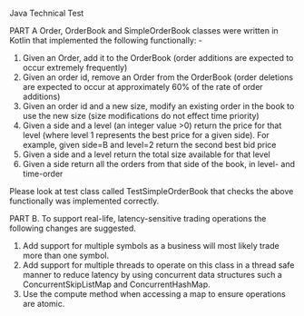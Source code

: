 Java Technical Test

PART A
Order, OrderBook and SimpleOrderBook classes were written in Kotlin that implemented the following functionally: -

1. Given an Order, add it to the OrderBook (order additions are expected to occur extremely frequently)
2. Given an order id, remove an Order from the OrderBook (order deletions are expected to occur at approximately 60% of the rate of order additions)
3. Given an order id and a new size, modify an existing order in the book to use the new size (size modifications do not effect time priority)
4. Given a side and a level (an integer value >0) return the price for that level (where level 1 represents the best price for a given side). 
   For example, given side=B and level=2 return the second best bid price
5. Given a side and a level return the total size available for that level
6. Given a side return all the orders from that side of the book, in level- and time-order

Please look at test class called TestSimpleOrderBook that checks the above functionally was implemented correctly.

PART B.
To support real-life, latency-sensitive trading operations the following changes are suggested.
1. Add support for multiple symbols as a business will most likely trade more than one symbol.
2. Add support for multiple threads to operate on this class in a thread safe manner to reduce latency by using concurrent data structures 
   such a ConcurrentSkipListMap and ConcurrentHashMap. 
3. Use the compute method when accessing a map to ensure operations are atomic.
